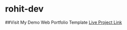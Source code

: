 # rohit-dev
##Visit My Demo Web Portfolio Template
[Live Project Link](https://rohittiwari-dev.github.io/portfolio-template/)
